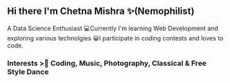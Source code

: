 ## Hi there I'm Chetna Mishra ✨(Nemophilist)
A Data Science Enthusiast
💻Currently I'm learning Web Development and exploring various technolgies
😀I participate in coding contests and loves to code. 
### Interests >👀 Coding, Music, Photography, Classical & Free Style Dance


